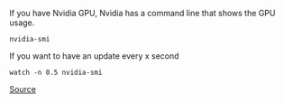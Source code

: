 If you have Nvidia GPU, Nvidia has a command line that shows the GPU usage. 

```
nvidia-smi
```

If you want to have an update every x second
```
watch -n 0.5 nvidia-smi
```
<a href="https://unix.stackexchange.com/questions/38560/gpu-usage-monitoring-cuda">Source</a>
